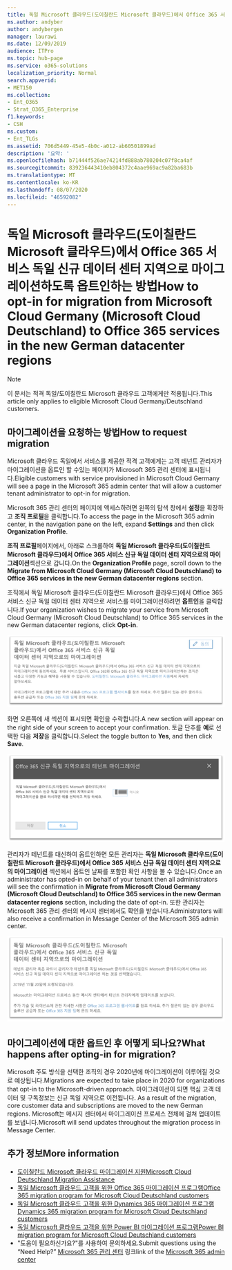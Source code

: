 ```yaml
---
title: 독일 Microsoft 클라우드(도이칠란드 Microsoft 클라우드)에서 Office 365 서비스 독일 신규 데이터 센터 지역으로 마이그레이션하도록 옵트인하는 방법
ms.author: andyber
author: andybergen
manager: laurawi
ms.date: 12/09/2019
audience: ITPro
ms.topic: hub-page
ms.service: o365-solutions
localization_priority: Normal
search.appverid:
- MET150
ms.collection:
- Ent_O365
- Strat_O365_Enterprise
f1.keywords:
- CSH
ms.custom:
- Ent_TLGs
ms.assetid: 706d5449-45e5-4b0c-a012-ab60501899ad
description: '요약: '
ms.openlocfilehash: b71444f526ae74214fd888ab780204c07f8ca4af
ms.sourcegitcommit: 839236443410eb804372c4aae969ac9a82ba683b
ms.translationtype: MT
ms.contentlocale: ko-KR
ms.lasthandoff: 08/07/2020
ms.locfileid: "46592082"
---
```

# <a name="how-to-opt-in-for-migration-from-microsoft-cloud-germany-microsoft-cloud-deutschland-to-office-365-services-in-the-new-german-datacenter-regions"></a><span data-ttu-id="25c28-103">독일 Microsoft 클라우드(도이칠란드 Microsoft 클라우드)에서 Office 365 서비스 독일 신규 데이터 센터 지역으로 마이그레이션하도록 옵트인하는 방법</span><span class="sxs-lookup"><span data-stu-id="25c28-103">How to opt-in for migration from Microsoft Cloud Germany (Microsoft Cloud Deutschland) to Office 365 services in the new German datacenter regions</span></span>

>[!Note]
><span data-ttu-id="25c28-104">이 문서는 적격 독일/도이칠란드 Microsoft 클라우드 고객에게만 적용됩니다.</span><span class="sxs-lookup"><span data-stu-id="25c28-104">This article only applies to eligible Microsoft Cloud Germany/Deutschland customers.</span></span>
>

## <a name="how-to-request-migration"></a><span data-ttu-id="25c28-105">마이그레이션을 요청하는 방법</span><span class="sxs-lookup"><span data-stu-id="25c28-105">How to request migration</span></span>

<span data-ttu-id="25c28-106">Microsoft 클라우드 독일에서 서비스를 제공한 적격 고객에게는 고객 테넌트 관리자가 마이그레이션을 옵트인 할 수있는 페이지가 Microsoft 365 관리 센터에 표시됩니다.</span><span class="sxs-lookup"><span data-stu-id="25c28-106">Eligible customers with service provisioned in Microsoft Cloud Germany will see a page in the Microsoft 365 admin center that will allow a customer tenant administrator to opt-in for migration.</span></span>

<span data-ttu-id="25c28-107">Microsoft 365 관리 센터의 페이지에 액세스하려면 왼쪽의 탐색 창에서 **설정**을 확장하고 **조직 프로필**을 클릭합니다.</span><span class="sxs-lookup"><span data-stu-id="25c28-107">To access the page in the Microsoft 365 admin center, in the navigation pane on the left, expand **Settings** and then click **Organization Profile**.</span></span>

<span data-ttu-id="25c28-108">**조직 프로필**페이지에서, 아래로 스크롤하여 **독일 Microsoft 클라우드(도이칠란드 Microsoft 클라우드)에서 Office 365 서비스 신규 독일 데이터 센터 지역으로의 마이그레이션**섹션으로 갑니다.</span><span class="sxs-lookup"><span data-stu-id="25c28-108">On the **Organization Profile** page, scroll down to the **Migrate from Microsoft Cloud Germany (Microsoft Cloud Deutschland) to Office 365 services in the new German datacenter regions** section.</span></span>

<span data-ttu-id="25c28-109">조직에서 독일 Microsoft 클라우드(도이칠란드 Microsoft 클라우드)에서 Office 365 서비스 신규 독일 데이터 센터 지역으로 서비스를 마이그레이션하려면 **옵트인**을 클릭합니다.</span><span class="sxs-lookup"><span data-stu-id="25c28-109">If your organization wishes to migrate your service from Microsoft Cloud Germany (Microsoft Cloud Deutschland) to Office 365 services in the new German datacenter regions, click **Opt-in**.</span></span>
 
![옵트인 소개](./media/ms-cloud-germany-migration-opt-in/tenant-migration.png)

<span data-ttu-id="25c28-111">화면 오른쪽에 새 섹션이 표시되면 확인을 수락합니다.</span><span class="sxs-lookup"><span data-stu-id="25c28-111">A new section will appear on the right side of your screen to accept your confirmation.</span></span> <span data-ttu-id="25c28-112">토글 단추를 **예**로 선택한 다음 **저장**을 클릭합니다.</span><span class="sxs-lookup"><span data-stu-id="25c28-112">Select the toggle button to **Yes**, and then click **Save**.</span></span>
 
![옵트인 수락](./media/ms-cloud-germany-migration-opt-in/tenant-migration-new-regions.png)

<span data-ttu-id="25c28-114">관리자가 테넌트를 대신하여 옵트인하면 모든 관리자는 **독일 Microsoft 클라우드(도이칠란드 Microsoft 클라우드)에서 Office 365 서비스 신규 독일 데이터 센터 지역으로의 마이그레이션** 섹션에서 옵트인 날짜를 포함한 확인 사항을 볼 수 있습니다.</span><span class="sxs-lookup"><span data-stu-id="25c28-114">Once an administrator has opted-in on behalf of your tenant then all administrators will see the confirmation in **Migrate from Microsoft Cloud Germany (Microsoft Cloud Deutschland) to Office 365 services in the new German datacenter regions** section, including the date of opt-in.</span></span> <span data-ttu-id="25c28-115">또한 관리자는 Microsoft 365 관리 센터의 메시지 센터에서도 확인을 받습니다.</span><span class="sxs-lookup"><span data-stu-id="25c28-115">Administrators will also receive a confirmation in Message Center of the Microsoft 365 admin center.</span></span> 
 
![옵트인 확인](./media/ms-cloud-germany-migration-opt-in/tenant-migration2.png)

## <a name="what-happens-after-opting-in-for-migration"></a><span data-ttu-id="25c28-117">마이그레이션에 대한 옵트인 후 어떻게 되나요?</span><span class="sxs-lookup"><span data-stu-id="25c28-117">What happens after opting-in for migration?</span></span>

<span data-ttu-id="25c28-118">Microsoft 주도 방식을 선택한 조직의 경우 2020년에 마이그레이션이 이루어질 것으로 예상됩니다.</span><span class="sxs-lookup"><span data-stu-id="25c28-118">Migrations are expected to take place in 2020 for organizations that opt-in to the Microsoft-driven approach.</span></span>  <span data-ttu-id="25c28-119">마이그레이션이 되면 핵심 고객 데이터 및 구독정보는 신규 독일 지역으로 이전됩니다. </span><span class="sxs-lookup"><span data-stu-id="25c28-119">As a result of the migration, core customer data and subscriptions are moved to the new German regions.</span></span>  <span data-ttu-id="25c28-120">Microsoft는 메시지 센터에서 마이그레이션 프로세스 전체에 걸쳐 업데이트를 보냅니다.</span><span class="sxs-lookup"><span data-stu-id="25c28-120">Microsoft will send updates throughout the migration process in Message Center.</span></span>

## <a name="more-information"></a><span data-ttu-id="25c28-121">추가 정보</span><span class="sxs-lookup"><span data-stu-id="25c28-121">More information</span></span>

- [<span data-ttu-id="25c28-122">도이칠란드 Microsoft 클라우드 마이그레이션 지원</span><span class="sxs-lookup"><span data-stu-id="25c28-122">Microsoft Cloud Deutschland Migration Assistance</span></span>](https://aka.ms/germanymigrateassist)
- [<span data-ttu-id="25c28-123">독일 Microsoft 클라우드 고객을 위한 Office 365 마이그레이션 프로그램</span><span class="sxs-lookup"><span data-stu-id="25c28-123">Office 365 migration program for Microsoft Cloud Deutschland customers</span></span>](https://aka.ms/office365germanymove)
- [<span data-ttu-id="25c28-124">독일 Microsoft 클라우드 고객을 위한 Dynamics 365 마이그레이션 프로그램</span><span class="sxs-lookup"><span data-stu-id="25c28-124">Dynamics 365 migration program for Microsoft Cloud Deutschland customers</span></span>](https://aka.ms/d365ceoptin)
- [<span data-ttu-id="25c28-125">독일 Microsoft 클라우드 고객을 위한 Power BI 마이그레이션 프로그램</span><span class="sxs-lookup"><span data-stu-id="25c28-125">Power BI migration program for Microsoft Cloud Deutschland customers</span></span>](https://aka.ms/pbioptin)
- <span data-ttu-id="25c28-126">"도움이 필요하신가요?"를 사용하여 문의하세요.</span><span class="sxs-lookup"><span data-stu-id="25c28-126">Submit questions using the “Need Help?”</span></span> <span data-ttu-id="25c28-127">[Microsoft 365 관리 센터](https://portal.office.de/) 링크</span><span class="sxs-lookup"><span data-stu-id="25c28-127">link of the [Microsoft 365 admin center](https://portal.office.de/)</span></span>
